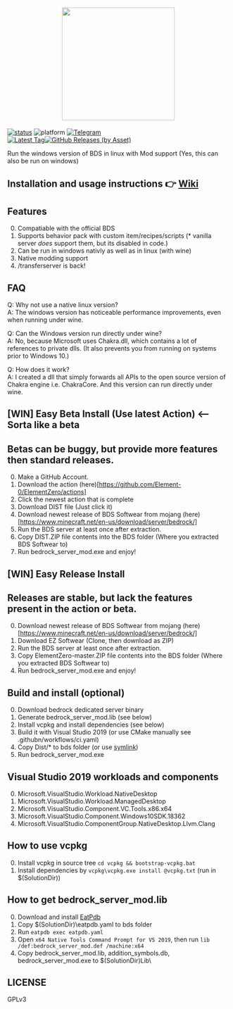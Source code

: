 <h1 align="center">
<img src="https://ipfs.io/ipfs/QmYiuQE7WUeawAMTvQf9RUC7wWXb2b1wCFddVBpt6U7e1S/logo.png" width="256px" height="256px" />
</h1>

<a href="https://github.com/Element-0/ElementZero/actions">![status](https://img.shields.io/github/workflow/status/Element-0/ElementZero/CI?style=for-the-badge)</a>
![platform](https://img.shields.io/badge/platform-win--x64%20%7C%20wine--linux--x64-green?style=for-the-badge)
<a href="https://t.me/ezloader">![Telegram](https://img.shields.io/badge/telegram-ezloader-%232CA5E0?style=for-the-badge&logo=Telegram)</a><br>
<a href="https://github.com/Element-0/ElementZero/releases/latest">![Latest Tag](https://img.shields.io/github/v/tag/Element-0/ElementZero?label=LATEST%20TAG&style=for-the-badge)![GitHub Releases (by Asset)](https://img.shields.io/github/downloads/Element-0/ElementZero/latest/total?style=for-the-badge)</a><br>

Run the windows version of BDS in linux with Mod support (Yes, this can also be run on windows)

## Installation and usage instructions :point_right: [Wiki](https://github.com/Element-0/ElementZero/wiki)

## Features

0. Compatiable with the official BDS
1. Supports behavior pack with custom item/recipes/scripts (* vanilla server *does* support them, but its disabled in code.)
2. Can be run in windows nativly as well as in linux (with wine)
3. Native modding support
4. /transferserver is back!

## FAQ

Q: Why not use a native linux version?<br>
A: The windows version has noticeable performance improvements, even when running under wine.

Q: Can the Windows version run directly under wine?<br>
A: No, because Microsoft uses Chakra.dll, which contains a lot of references to private dlls. (It also prevents you from running on systems prior to Windows 10.)

Q: How does it work?<br>
A: I created a dll that simply forwards all APIs to the open source version of Chakra engine i.e. ChakraCore. And this version can run directly under wine.


## [WIN] Easy Beta Install (Use latest Action) <-- Sorta like a beta
## Betas can be buggy, but provide more features then standard releases.

0. Make a GitHub Account.
2. Download the action (here)[https://github.com/Element-0/ElementZero/actions]
3. Click the newest action that is complete
4. Download DIST file (Just click it)
5. Download newest release of BDS Softwear from mojang (here)[https://www.minecraft.net/en-us/download/server/bedrock/]
6. Run the BDS server at least once after extraction.
7. Copy DIST.ZIP file contents into the BDS folder (Where you extracted BDS Softwear to)
8. Run bedrock_server_mod.exe and enjoy!



## [WIN] Easy Release Install
## Releases are stable, but lack the features present in the action or beta.

0. Download newest release of BDS Softwear from mojang (here)[https://www.minecraft.net/en-us/download/server/bedrock/]
1. Download EZ Softwear (Clone, then download as ZIP)
2. Run the BDS server at least once after extraction.
3. Copy ElementZero-master.ZIP file contents into the BDS folder (Where you extracted BDS Softwear to)
4. Run bedrock_server_mod.exe and enjoy!

## Build and install (optional)

0. Download bedrock dedicated server binary
1. Generate bedrock_server_mod.lib (see below)
2. Install vcpkg and install dependencies (see below)
3. Build it with Visual Studio 2019 (or use CMake manually see .githubn/workflows/ci.yaml)
4. Copy Dist/* to bds folder (or use [symlink](https://blogs.windows.com/windowsdeveloper/2016/12/02/symlinks-windows-10/))
5. Run bedrock_server_mod.exe



## Visual Studio 2019 workloads and components

0. Microsoft.VisualStudio.Workload.NativeDesktop
1. Microsoft.VisualStudio.Workload.ManagedDesktop
2. Microsoft.VisualStudio.Component.VC.Tools.x86.x64
3. Microsoft.VisualStudio.Component.Windows10SDK.18362
4. Microsoft.VisualStudio.ComponentGroup.NativeDesktop.Llvm.Clang



## How to use vcpkg

0. Install vcpkg in source tree `cd vcpkg && bootstrap-vcpkg.bat`
1. Install dependencies by `vcpkg\vcpkg.exe install @vcpkg.txt` (run in $(SolutionDir))



## How to get bedrock_server_mod.lib

0. Download and install [EatPdb](https://github.com/CodeHz/EatPdb)
1. Copy $(SolutionDir)\eatpdb.yaml to bds folder
2. Run `eatpdb exec eatpdb.yaml`
3. Open `x64 Native Tools Command Prompt for VS 2019`, then run `lib /def:bedrock_server_mod.def /machine:x64`
4. Copy bedrock_server_mod.lib, addition_symbols.db, bedrock_server_mod.exe to $(SolutionDir)Lib\

## LICENSE

GPLv3
